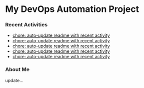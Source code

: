 # My DevOps Automation Project

### Recent Activities
<!-- activity:START -->
- [chore: auto-update readme with recent activity](https://github.com/kaigiii/mybowling-app/commit/02acd3984555750703958d0b912121865f440e05)
- [chore: auto-update readme with recent activity](https://github.com/kaigiii/mybowling-app/commit/6bef608a419d93ca99e8be04c655a49c67bcfe2c)
- [chore: auto-update readme with recent activity](https://github.com/kaigiii/mybowling-app/commit/68c4d57e1416646bf5ffc7afc2e642a7e5bb351d)
- [chore: auto-update readme with recent activity](https://github.com/kaigiii/mybowling-app/commit/a62bcd4cf370626dc99829273be3c74335d9c780)
- [chore: auto-update readme with recent activity](https://github.com/kaigiii/mybowling-app/commit/92924a1fcc6f46cf3e51af9b665751cbcb322df1)
<!-- activity:END -->

### About Me
<!-- MYLINKS:START -->
<!-- MYLINKS:END -->

update...
